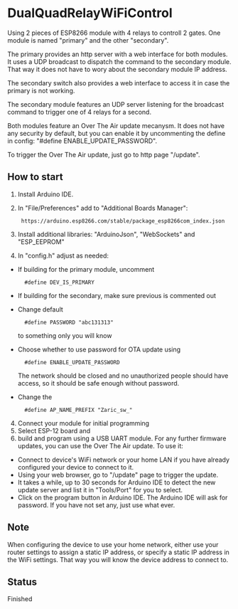 # DualQuadRelayWiFiControl

Using 2 pieces of ESP8266 module with 4 relays to controll 2 gates.
One module is named "primary" and the other "secondary". 

The primary provides an http server with a web interface for both modules.
It uses a UDP broadcast to dispatch the command to the secondary module.
That way it does not have to wory about the secondary module IP address.

The secondary switch also provides a web interface to access it in case the primary is not working.

The secondary module features an UDP server listening for the broadcast 
command to trigger one of 4 relays for a second.

Both modules feature an Over The Air update mecanysm. It does not have any security by default, but you can enable it by uncommenting the define in config: "#define ENABLE_UPDATE_PASSWORD".

To trigger the Over The Air update, just go to http page "/update".

## How to start

1. Install Arduino IDE.
2. In "File/Preferences" add to "Additional Boards Manager":

        https://arduino.esp8266.com/stable/package_esp8266com_index.json


2. Install additional libraries: "ArduinoJson", "WebSockets" and "ESP_EEPROM"
3. In "config.h" adjust as needed:
- If building for the primary module, uncomment

        #define DEV_IS_PRIMARY

- If building for the secondary, make sure previous is commented out
- Change default 

        #define PASSWORD "abc131313" 
        
  to something only you will know
- Choose whether to use password for OTA update using 

        #define ENABLE_UPDATE_PASSWORD
        
  The network should be closed and no unauthorized people should have access, so it should be safe enough without password.
- Change the 

        #define AP_NAME_PREFIX "Zaric_sw_"

4. Connect your module for initial programming
5. Select ESP-12 board and  
6. build and program using a USB UART module. For any further firmware updates, you can use the Over The Air update. To use it:
- Connect to device's WiFi network or your home LAN if you have already configured your device to connect to it.
- Using your web browser, go to "/update" page to trigger the update.
- It takes a while, up to 30 seconds for Arduino IDE to detect the new update server and list it in "Tools/Port" for you to select. 
- Click on the program button in Arduino IDE. The Arduino IDE will ask for password. If you have not set any, just use what ever.

## Note
When configuring the device to use your home network, either use your router settings to assign a static IP address, or specify a static IP address in the WiFi settings. That way you will know the device address to connect to. 

## Status
Finished
